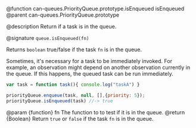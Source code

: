 @function can-queues.PriorityQueue.prototype.isEnqueued isEnqueued
@parent can-queues.PriorityQueue.prototype


@description Return if a task is in the queue.

@signature `queue.isEnqueued(fn)`

Returns `boolean` true/false if the task `fn` is in the queue.

Sometimes, it's necessary for a task to be immediately invoked. For example, an observation
might depend on another observation currently in the queue. If this happens, the queued task can
be run immediately.

```js
var task = function task(){ console.log("taskA") }

priorityQueue.enqueue(task, null, [],{priority: 5});
priorityQueue.isEnqueued(task) //-> true
```

  @param {function} fn The function to to test if it is in the queue.
  @return {Boolean} Return `true` or `false` if the task `fn` is in the queue.
